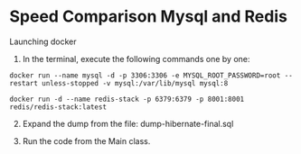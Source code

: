 # Speed Comparison Mysql and Redis

Launching docker

1. In the terminal, execute the following commands one by one:

`docker run --name mysql -d -p 3306:3306 -e MYSQL_ROOT_PASSWORD=root --restart unless-stopped -v mysql:/var/lib/mysql mysql:8`

`docker run -d --name redis-stack -p 6379:6379 -p 8001:8001 redis/redis-stack:latest`

2. Expand the dump from the file: dump-hibernate-final.sql

3. Run the code from the Main class.
